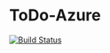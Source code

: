 # ToDo-Azure

[![Build Status](https://dev.azure.com/jhueppauff/ToDo-Demo/_apis/build/status/jhueppauff.ToDo-Azure?branchName=master)](https://dev.azure.com/jhueppauff/ToDo-Demo/_build/latest?definitionId=13?branchName=master)
